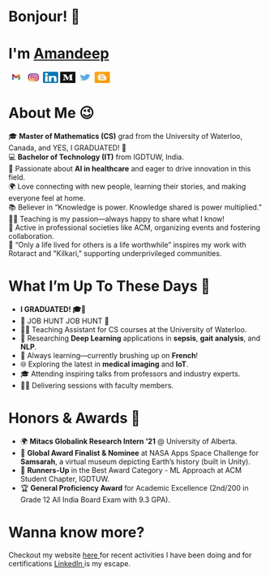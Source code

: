 



# Bonjour! :wave:
# I'm <a href="https://amandeep25.github.io/amysinghwebsite/" > Amandeep </a>


<a href="https://mail.google.com/mail/u/0/?tab=wm#inbox" rel="some text">![This](https://github.com/amandeep25/README.md/blob/main/Gmail-logo%20(1)%20(1).jpg)</a>
<a href="https://www.instagram.com/aman.ka__ur/" rel="some text">![This](https://github.com/amandeep25/README.md/blob/main/insta%20(1).jpg)</a>
<a href="https://www.linkedin.com/in/amandeep-kaur-81b677183/" rel="some text">![This](https://github.com/amandeep25/README.md/blob/main/linkedin%20(1).jpg)</a>
<a href="https://amandeep25900.medium.com/" rel="some text">![This](https://github.com/amandeep25/README.md/blob/main/medium%20(1).jpg)</a>
<a href="https://twitter.com/Amandee15945654" rel="some text">![This](https://github.com/amandeep25/README.md/blob/main/twitter%20(2).jpg)</a>
<a href="https://www.blogger.com/blog/posts/1956956158408443520" rel="some text">![This](https://github.com/amandeep25/README.md/blob/main/blogspot%20(1).jpg)</a>


# About Me :wink:

🎓 **Master of Mathematics (CS)** grad from the University of Waterloo, Canada, and YES, I GRADUATED! 🎉  
💻 **Bachelor of Technology (IT)** from IGDTUW, India.  
🤖 Passionate about **AI in healthcare** and eager to drive innovation in this field.  
🌍 Love connecting with new people, learning their stories, and making everyone feel at home.  
📚 Believer in “Knowledge is power. Knowledge shared is power multiplied.”  
🧑‍🏫 Teaching is my passion—always happy to share what I know!  
🤝 Active in professional societies like ACM, organizing events and fostering collaboration.  
💙 “Only a life lived for others is a life worthwhile” inspires my work with Rotaract and "Kilkari," supporting underprivileged communities.  

# What I’m Up To These Days 🚀

- **I GRADUATED! 🎓🎉**
- 🤖 JOB HUNT JOB HUNT 🤖
- 🧑‍🏫 Teaching Assistant for CS courses at the University of Waterloo.  
- 🤖 Researching **Deep Learning** applications in **sepsis**, **gait analysis**, and **NLP**.  
- 🧠 Always learning—currently brushing up on **French**!  
- 🌐 Exploring the latest in **medical imaging** and **IoT**.  
- 🎓 Attending inspiring talks from professors and industry experts.  
- 👩‍🏫 Delivering sessions with faculty members.

# Honors & Awards 🏅

- 🌍 **Mitacs Globalink Research Intern '21** @ University of Alberta.  
- 🚀 **Global Award Finalist & Nominee** at NASA Apps Space Challenge for **Samsarah**, a virtual museum depicting Earth’s history (built in Unity).  
- 🥈 **Runners-Up** in the Best Award Category - ML Approach at ACM Student Chapter, IGDTUW.  
- 🏆 **General Proficiency Award** for Academic Excellence (2nd/200 in Grade 12 All India Board Exam with 9.3 GPA).



# Wanna know more? 
Checkout my website <a href = "https://amandeep25.github.io/amysinghwebsite/"> here </a> for recent activities I have been doing and for certifications <a href = "https://www.linkedin.com/in/amandeep-kaur-81b677183/"> LinkedIn </a> is my escape.
